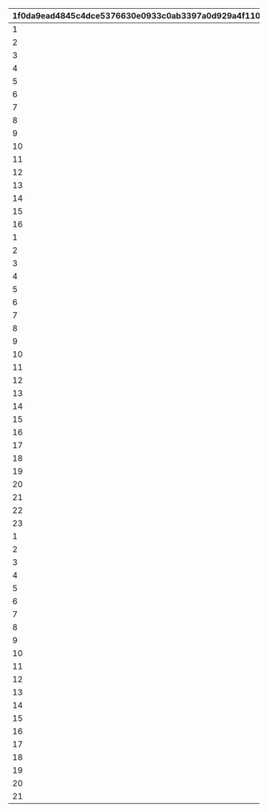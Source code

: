 |1f0da9ead4845c4dce5376630e0933c0ab3397a0d929a4f110e2f99e2f7978a0|226001bc462dbc8b126235c56c6af25a59de2c4502743f8278ef4399eb0e3a0a|a12df8fd0719a6461aa01229c1c971907906faf22bf0391cb93368601fd5b025|ccffab0c87689e821d46597e17b20bd444c8affdf4e585817392b9cadcd76295|ebf7238feac348a821471a6c23d1ef0b2a9874e1e8c56f5b5647b0d83db08da8|
| --- | --- | --- | --- | --- |
|1|10201|3|2|1|
|2|10202|3|2|2|
|3|10203|3|2|3|
|4|10301|10|2|4|
|5|10302|10|2|5|
|6|10303|10|2|6|
|7|10304|10|2|7|
|8|10401|20|2|8|
|9|10402|20|2|9|
|10|10403|20|2|10|
|11|10404|20|2|11|
|12|10405|20|2|12|
|13|10406|20|2|13|
|14|10407|20|2|14|
|15|10408|20|2|15|
|16|10409|20|2|16|
|1|10701|3|1|17|
|2|10601|3|1|18|
|3|10602|3|1|19|
|4|10603|3|1|20|
|5|10604|3|1|21|
|6|11301|10|1|22|
|7|11302|10|1|23|
|8|11303|10|1|24|
|9|11401|20|1|25|
|10|11402|20|1|26|
|11|11403|20|1|27|
|12|11601|20|1|28|
|13|11602|20|1|29|
|14|11603|20|1|30|
|15|11604|20|1|31|
|16|11605|20|1|32|
|17|11606|20|1|33|
|18|11101|20|1|34|
|19|11102|20|1|35|
|20|11103|20|1|36|
|21|11701|20|1|37|
|22|11702|20|1|38|
|23|11703|20|1|39|
|1|10501|3|3|40|
|2|10502|3|3|41|
|3|10503|3|3|42|
|4|11201|10|3|43|
|5|10801|10|3|44|
|6|10802|10|3|45|
|7|10803|10|3|46|
|8|10804|10|3|47|
|9|10901|20|3|48|
|10|10902|20|3|49|
|11|10903|20|3|50|
|12|10904|20|3|51|
|13|11001|20|3|52|
|14|11002|20|3|53|
|15|11003|20|3|54|
|16|11501|20|3|55|
|17|11502|20|3|56|
|18|11503|20|3|57|
|19|11504|20|3|58|
|20|11505|20|3|59|
|21|11506|20|3|60|